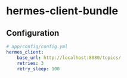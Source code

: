 # hermes-client-bundle

## Configuration
```yaml
# app/config/config.yml
hermes_client:
    base_url: http://localhost:8080/topics/
    retries: 3
    retry_sleep: 100
```